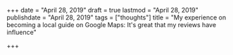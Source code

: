+++
date = "April 28, 2019"
draft = true
lastmod = "April 28, 2019"
publishdate = "April 28, 2019"
tags = ["thoughts"]
title = "My experience on becoming a local guide on Google Maps: It's great that my reviews have influence"

+++
